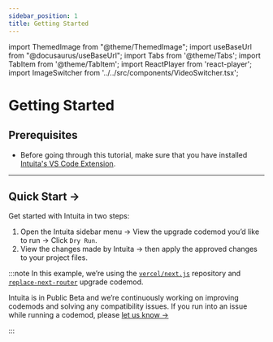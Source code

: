 ```yaml
---
sidebar_position: 1
title: Getting Started
---
```


import ThemedImage from "@theme/ThemedImage";
import useBaseUrl from "@docusaurus/useBaseUrl";
import Tabs from '@theme/Tabs';
import TabItem from '@theme/TabItem';
import ReactPlayer from 'react-player';
import ImageSwitcher from '../../src/components/VideoSwitcher.tsx';


# Getting Started

## Prerequisites

- Before going through this tutorial, make sure that you have installed [Intuita's VS Code Extension](https://marketplace.visualstudio.com/items?itemName=Intuita.intuita-vscode-extension).

---

## Quick Start →


Get started with Intuita in two steps:

1. Open the Intuita sidebar menu → View the upgrade codemod you’d like to run → Click `Dry Run`.
2. View the changes made by Intuita → then apply the approved changes to your project files.

<ImageSwitcher 
lightImageSrc="/img/docs/getting-started/getting-started-light.mp4"
darkImageSrc="/img/docs/getting-started/getting-started-dark.mp4"/>


:::note
In this example, we’re using the [`vercel/next.js`](https://github.com/vercel/next.js) repository and [`replace-next-router`](https://github.com/intuita-inc/codemod-registry/tree/main/codemods/ts-morph/next/13/replace-next-router) upgrade codemod.

Intuita is in Public Beta and we’re continuously working on improving codemods and solving any compatibility issues.
If you run into an issue while running a codemod, please [let us know →](https://feedback.intuita.io/feature-requests-and-bugs)

:::


